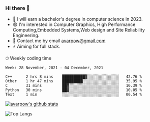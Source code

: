 ### Hi there 👋
<!--I have been a GitHub member for [![Years Badge](https://badges.pufler.dev/years/avarpow)](https://badges.pufler.dev)-->
- 🌱 I will earn a bachelor's degree in computer science in 2023.
- 😄 I'm interested in Computer Graphics, High Performance Computing,Embedded Systems,Web design and Site Reliability Engineering.
- 💬 Contact me by email avarpow@gmail.com
- ⚡ Aiming for full stack.

<!--💻 Coding Activity Logging

[![Commits Badge](https://badges.pufler.dev/commits/weekly/avarpow)](https://badges.pufler.dev)-->

⏱ Weekly coding time
<!--START_SECTION:waka-->
```text
Week: 28 November, 2021 - 04 December, 2021

C++      2 hrs 8 mins    ██████████▓░░░░░░░░░░░░░░   42.76 % 
Other    1 hr 47 mins    █████████░░░░░░░░░░░░░░░░   35.95 % 
C        31 mins         ██▓░░░░░░░░░░░░░░░░░░░░░░   10.39 % 
Python   30 mins         ██▓░░░░░░░░░░░░░░░░░░░░░░   10.05 % 
Text     1 min           ░░░░░░░░░░░░░░░░░░░░░░░░░   00.54 % 
```
<!--END_SECTION:waka-->

[![avarpow's github stats](https://github-readme-stats.vercel.app/api?username=avarpow&count_private=true&show_icons=true&hide=issues&hide_border=true)](https://github.com/anuraghazra/github-readme-stats)

![Top Langs](https://github-readme-stats.vercel.app/api/top-langs/?username=avarpow&layout=compact&hide_border=true) 
<!--[![avarpow's wakatime stats](https://github-readme-stats.vercel.app/api/wakatime?username=avarpow)](https://github.com/anuraghazra/github-readme-stats)-->
